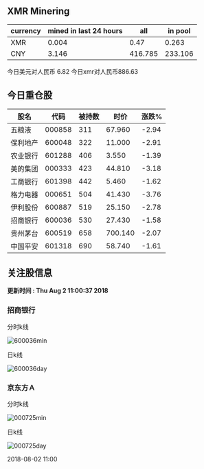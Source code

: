 ## XMR Minering

|currency|mined in last 24 hours|all|in pool|
|---|---|---|---|
|XMR|0.004|0.47|0.263|
|CNY|3.146|416.785|233.106|

今日美元对人民币 6.82	今日xmr对人民币886.63


## 今日重仓股 

|股名|代码|被持数|时价|涨跌%|
|---|---|---|---|---|
|五粮液|000858|311|67.960|-2.94|
|保利地产|600048|322|11.000|-2.91|
|农业银行|601288|406|3.550|-1.39|
|美的集团|000333|423|44.810|-3.18|
|工商银行|601398|442|5.460|-1.62|
|格力电器|000651|504|41.430|-3.76|
|伊利股份|600887|519|25.150|-2.78|
|招商银行|600036|530|27.430|-1.58|
|贵州茅台|600519|658|700.140|-2.07|
|中国平安|601318|690|58.740|-1.61|

## 关注股信息
**更新时间 : Thu Aug  2 11:00:37 2018**
### 招商银行 
分时k线

![600036min](http://image.sinajs.cn/newchart/min/n/sh600036.gif)

日k线

![600036day](http://image.sinajs.cn/newchart/daily/n/sh600036.gif)

### 京东方Ａ 
分时k线

![000725min](http://image.sinajs.cn/newchart/min/n/sz000725.gif)

日k线

![000725day](http://image.sinajs.cn/newchart/daily/n/sz000725.gif)

2018-08-02 11:00